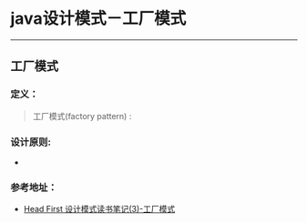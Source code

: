 # java设计模式－工厂模式

---

## 工厂模式

### 定义：

> 工厂模式(factory pattern) : 

> 


### 设计原则:

- 

### 参考地址：

- [Head First 设计模式读书笔记(3)-工厂模式](http://www.cnblogs.com/lzhp/p/3375041.html)




